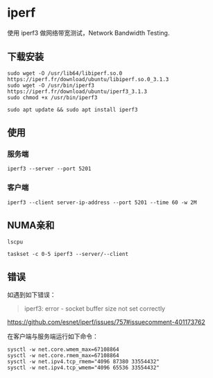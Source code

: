 # iperf

使用 iperf3 做网络带宽测试，Network Bandwidth Testing.

## 下载安装

```
sudo wget -O /usr/lib64/libiperf.so.0 https://iperf.fr/download/ubuntu/libiperf.so.0_3.1.3
sudo wget -O /usr/bin/iperf3 https://iperf.fr/download/ubuntu/iperf3_3.1.3
sudo chmod +x /usr/bin/iperf3

sudo apt update && sudo apt install iperf3
```

## 使用

### 服务端

```
iperf3 --server --port 5201
```

### 客户端

```
iperf3 --client server-ip-address --port 5201 --time 60 -w 2M
```

## NUMA亲和

```
lscpu

taskset -c 0-5 iperf3 --server/--client
```

## 错误

如遇到如下错误：

> iperf3: error - socket buffer size not set correctly

https://github.com/esnet/iperf/issues/757#issuecomment-401173762

在客户端与服务端运行如下命令：

```
sysctl -w net.core.wmem_max=67108864
sysctl -w net.core.rmem_max=67108864
sysctl -w net.ipv4.tcp_rmem="4096 87380 33554432"
sysctl -w net.ipv4.tcp_wmem="4096 65536 33554432"
```
